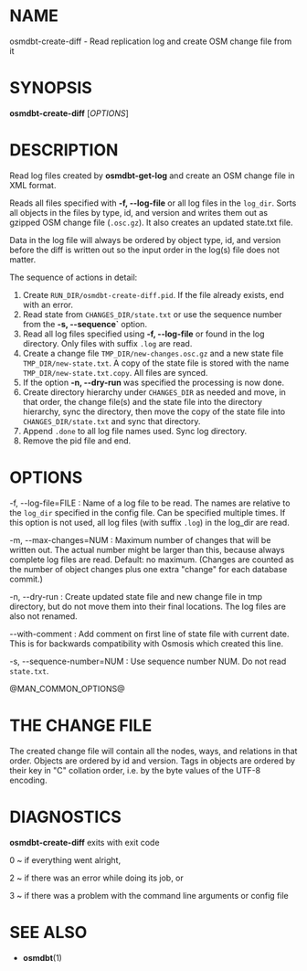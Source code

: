 
# NAME

osmdbt-create-diff - Read replication log and create OSM change file from it


# SYNOPSIS

**osmdbt-create-diff** \[*OPTIONS*\]


# DESCRIPTION

Read log files created by **osmdbt-get-log** and create an OSM change file
in XML format.

Reads all files specified with **-f, \--log-file** or all log files in
the `log_dir`. Sorts all objects in the files by type, id, and version and
writes them out as gzipped OSM change file (`.osc.gz`). It also creates an
updated state.txt file.

Data in the log file will always be ordered by object type, id, and version
before the diff is written out so the input order in the log(s) file does not
matter.

The sequence of actions in detail:

1. Create `RUN_DIR/osmdbt-create-diff.pid`. If the file already exists,
   end with an error.
2. Read state from `CHANGES_DIR/state.txt` or use the sequence number from
   the **-s, \--sequence`** option.
3. Read all log files specified using **-f, \--log-file** or found in the log
   directory. Only files with suffix `.log` are read.
4. Create a change file `TMP_DIR/new-changes.osc.gz` and a new state file
   `TMP_DIR/new-state.txt`. A copy of the state file is stored with the
   name `TMP_DIR/new-state.txt.copy`. All files are synced.
5. If the option **-n, --dry-run** was specified the processing is now done.
6. Create directory hierarchy under `CHANGES_DIR` as needed and move, in that
   order, the change file(s) and the state file into the directory hierarchy,
   sync the directory, then move the copy of the state file into
   `CHANGES_DIR/state.txt` and sync that directory.
7. Append `.done` to all log file names used. Sync log directory.
8. Remove the pid file and end.

# OPTIONS

-f, \--log-file=FILE
:   Name of a log file to be read. The names are relative to the `log_dir`
    specified in the config file. Can be specified multiple times. If this
    option is not used, all log files (with suffix `.log`) in the log_dir
    are read.

-m, \--max-changes=NUM
:   Maximum number of changes that will be written out. The actual number
    might be larger than this, because always complete log files are read.
    Default: no maximum.
    (Changes are counted as the number of object changes plus one extra
    "change" for each database commit.)

-n, \--dry-run
:   Create updated state file and new change file in tmp directory, but do
    not move them into their final locations. The log files are also not
    renamed.

\--with-comment
:   Add comment on first line of state file with current date. This is for
    backwards compatibility with Osmosis which created this line.

-s, \--sequence-number=NUM
:   Use sequence number NUM. Do not read `state.txt`.

@MAN_COMMON_OPTIONS@

# THE CHANGE FILE

The created change file will contain all the nodes, ways, and relations
in that order. Objects are ordered by id and version. Tags in objects are
ordered by their key in "C" collation order, i.e. by the byte values of the
UTF-8 encoding.

# DIAGNOSTICS

**osmdbt-create-diff** exits with exit code

0
  ~ if everything went alright,

2
  ~ if there was an error while doing its job, or

3
  ~ if there was a problem with the command line arguments or config file


# SEE ALSO

* **osmdbt**(1)

